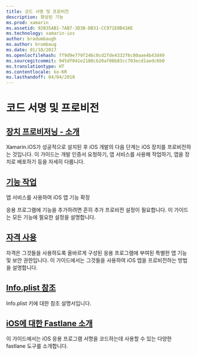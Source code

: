 ```yaml
---
title: 코드 서명 및 프로비전
description: 향상된 기능
ms.prod: xamarin
ms.assetid: 92B35AB1-7AB7-3D3B-DB31-CC971E0B43AE
ms.technology: xamarin-ios
author: bradumbaugh
ms.author: brumbaug
ms.date: 01/18/2017
ms.openlocfilehash: ff9d9e779f246c0cd2fde4332f6c80aae4b43d49
ms.sourcegitcommit: 945df041e2180cb20af08b83cc703ecd1aedc6b0
ms.translationtype: HT
ms.contentlocale: ko-KR
ms.lasthandoff: 04/04/2018
---
```

# <a name="code-signing-and-provisioning"></a>코드 서명 및 프로비전

## <a name="device-provisioning--introductioniosget-startedinstallationdevice-provisioningindexmd"></a>[장치 프로비저닝 - 소개](~/ios/get-started/installation/device-provisioning/index.md)

Xamarin.iOS가 성공적으로 설치된 후 iOS 개발의 다음 단계는 iOS 장치를 프로비전하는 것입니다. 이 가이드는 개발 인증서 요청하기, 앱 서비스를 사용해 작업하기, 앱을 장치로 배포하기 등을 자세히 다룹니다.

## <a name="working-with-capabilitiescapabilitiesindexmd"></a>[기능 작업](capabilities/index.md)

앱 서비스를 사용하여 iOS 앱 기능 확장

응용 프로그램에 기능을 추가하려면 흔히 추가 프로비전 설정이 필요합니다. 이 가이드는 모든 기능에 필요한 설정을 설명합니다.


## <a name="working-with-entitlementsentitlementsmd"></a>[자격 사용](entitlements.md)

자격은 그것들을 사용하도록 올바르게 구성된 응용 프로그램에 부여된 특별한 앱 기능 및 보안 권한입니다. 이 가이드에서는 그것들을 사용하여 iOS 앱을 프로비전하는 방법을 설명합니다.

## <a name="infoplist-referenceinfoplist-referencemd"></a>[Info.plist 참조](infoplist-reference.md)

Info.plist 키에 대한 참조 설명서입니다.

## <a name="introduction-to-fastlane-for-iosiosdeploy-testprovisioningfastlaneindexmd"></a>[iOS에 대한 Fastlane 소개](~/ios/deploy-test/provisioning/fastlane/index.md)

이 가이드에서는 iOS 응용 프로그램 서명을 코드하는데 사용할 수 있는 다양한 fastlane 도구를 소개합니다.

